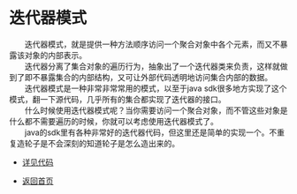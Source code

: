 # 迭代器模式
&emsp;&emsp;迭代器模式，就是提供一种方法顺序访问一个聚合对象中各个元素，而又不暴露该对象的内部表示。<br>
&emsp;&emsp;迭代器分离了集合对象的遍历行为，抽象出了一个迭代器类来负责，这样就做到了即不暴露集合的内部结构，又可让外部代码透明地访问集合内部的数据。<br>
&emsp;&emsp;迭代器模式是一种非常非常常用的模式，以至于java sdk很多地方实现了这个模式，翻一下源代码，几乎所有的集合都实现了迭代器的接口。<br>
&emsp;&emsp;什么时候使用迭代器模式呢？当你需要访问一个聚合对象，而不管这些对象是什么都不需要遍历的时候，你就可以考虑使用迭代器模式了。<br>
&emsp;&emsp;java的sdk里有各种非常好的迭代器代码，但这里还是简单的实现一个。不重复造轮子是不会深刻的知道轮子是怎么造出来的。


- [详见代码 ](https://github.com/zhangonga/design-patterns/tree/master/src/main/java/tech/zg/patterns/behavior/behavior11_iterator_patterns)

- [返回首页](https://github.com/zhangonga/design-patterns#%E8%AE%BE%E8%AE%A1%E6%A8%A1%E5%BC%8F%E7%AC%94%E8%AE%B0)